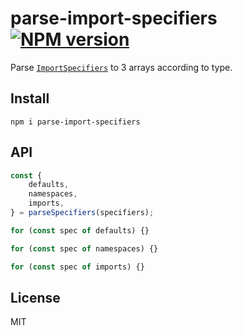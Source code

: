 # parse-import-specifiers [![NPM version][NPMIMGURL]][NPMURL]

[NPMIMGURL]: https://img.shields.io/npm/v/parse-import-specifiers.svg?style=flat&longCache=true
[NPMURL]: https://npmjs.org/package/parse-import-specifiers "npm"

Parse [`ImportSpecifiers`](https://github.com/estree/estree/blob/master/es2015.md#importspecifier) to 3 arrays according to type.

## Install

```
npm i parse-import-specifiers
```

## API

```js
const {
    defaults,
    namespaces,
    imports,
} = parseSpecifiers(specifiers);

for (const spec of defaults) {}

for (const spec of namespaces) {}

for (const spec of imports) {}
```

## License

MIT
